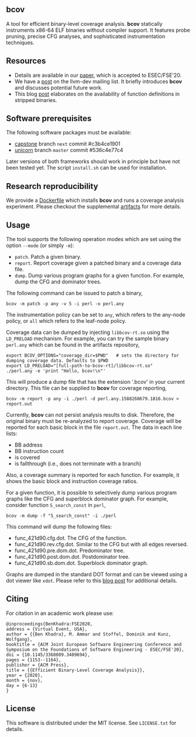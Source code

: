 
## bcov

A tool for efficient binary-level coverage analysis. **bcov** statically
instruments x86-64 ELF binaries without compiler support. It features probe
pruning, precise CFG analyses, and sophisticated instrumentation techniques.

## Resources

  - Details are available in our [paper][link-preprint], which is accepted to ESEC/FSE'20.
  - We have a [post][link-llvmdev] on the llvm-dev mailing list. It briefly introduces **bcov** and discusses potential future work.
  - This blog [post][link-post1] elaborates on the availability of function definitions in stripped binaries.

## Software prerequisites

The following software packages must be available:
   - [capstone][link-capstone] branch `next` commit #c3b4ce1901
   - [unicorn][link-unicorn]  branch `master` commit #536c4e77c4

Later versions of both frameworks should work in principle but have not been
tested yet. The script `install.sh` can be used for installation.

## Research reproducibility

We provide a [Dockerfile][link-dockerfile] which installs **bcov** and runs a coverage analysis experiment.
Please checkout the supplemental [artifacts][link-artifacts] for more details.

## Usage

The tool supports the following operation modes which are set using the option `--mode` (or simply `-m`):

  - `patch`. Patch a given binary.
  - `report`. Report coverage given a patched binary and a coverage data file.
  - `dump`. Dump various program graphs for a given function. For example, dump the CFG and dominator trees.

The following command can be issued to patch a binary,

```shell script
bcov -m patch -p any -v 5 -i perl -o perl.any
```

The instrumentation policy can be set to `any`, which refers to the any-node policy, or `all` which
refers to the leaf-node policy.

Coverage data can be dumped by injecting `libbcov-rt.so` using the `LD_PRELOAD`
mechanism. For example, you can try the sample binary `perl.any` which can be
found in the artifacts repository,

```shell script
export BCOV_OPTIONS="coverage_dir=$PWD"   # sets the directory for dumping coverage data. Defaults to $PWD
export LD_PRELOAD="[full-path-to-bcov-rt]/libbcov-rt.so"
./perl.any -e 'print "Hello, bcov!\n"'
```

This will produce a dump file that has the extension '.bcov' in your current
directory. This file can be supplied to **bcov** for coverage reporting,

```shell script
bcov -m report -p any -i ./perl -d perl.any.1588260679.1816.bcov > report.out
```

Currently, **bcov** can not persist analysis results to disk. Therefore, the original binary must be
re-analyzed to report coverage. Coverage will be reported for each basic block in the file
`report.out`. The data in each line lists:
 - BB address
 - BB instruction count
 - is covered
 - is fallthrough (i.e., does not terminate with a branch)

Also, a coverage summary is reported for each function. For example, it shows the basic block and instruction coverage ratios.

For a given function, it is possible to selectively dump various program graphs like the CFG and superblock dominator graph.
For example, consider function `S_search_const` in `perl`,

```shell script
bcov -m dump -f "S_search_const" -i ./perl
```

This command will dump the following files:

   - func_421d90.cfg.dot. The CFG of the function.
   - func_421d90.rev.cfg.dot. Similar to the CFG but with all edges reversed.
   - func_421d90.pre.dom.dot. Predominator tree.
   - func_421d90.post.dom.dot. Postdominator tree.
   - func_421d90.sb.dom.dot. Superblock dominator graph.

Graphs are dumped in the standard DOT format and can be viewed using a dot viewer like `xdot`.
Please refer to this [blog post][link-post2] for additional details.

## Citing

For citation in an academic work please use:

    @inproceedings{BenKhadra:FSE2020,
    address = {Virtual Event, USA},
    author = {{Ben Khadra}, M. Ammar and Stoffel, Dominik and Kunz, Wolfgang},
    booktitle = {ACM Joint European Software Engineering Conference and Symposium on the Foundations of Software Engineering - ESEC/FSE'20},
    doi = {10.1145/3368089.3409694},
    pages = {1153--1164},
    publisher = {ACM Press},
    title = {{Efficient Binary-Level Coverage Analysis}},
    year = {2020},
    month = {nov},
    day = {6-13}    
    }

## License

This software is distributed under the MIT license. See `LICENSE.txt` for details.

 [link-capstone]: https://github.com/aquynh/capstone
 [link-unicorn]: https://github.com/unicorn-engine/unicorn
 [link-preprint]: https://arxiv.org/pdf/2004.14191.pdf
 [link-artifacts]: https://github.com/abenkhadra/bcov-artifacts
 [link-post1]: https://blog.formallyapplied.com/2020/05/function-identification/
 [link-post2]: https://blog.formallyapplied.com/2020/06/bcov-program-graphs/
 [link-dockerfile]: https://github.com/abenkhadra/bcov-artifacts/blob/master/Dockerfile
 [link-llvmdev]: http://lists.llvm.org/pipermail/llvm-dev/2020-June/142821.html
